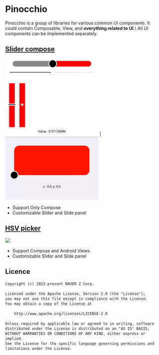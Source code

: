 # Pinocchio
Pinocchio is a group of libraries for various common UI components. It could contain Composable, View, and **everything related to UI.**\ 
All UI components can be implemented separately. 

## [Slider compose](slidercompose/)

 <img src="slidercompose/static/sliderSample.gif" width="300" > | <img src="slidercompose/static/panelSlider.gif" width="300" > 
* Support Only Compose
* Customizable Slider and Slide panel

## [HSV picker](hsvpicker)

<img src="hsvpicker/compose/static/HSVPicker.gif" width="200" > 

* Support Compose and Android Views
* Customizable Slider and Slide panel

## Licence

```
Copyright (c) 2022-present NAVER Z Corp.

Licensed under the Apache License, Version 2.0 (the "License");
you may not use this file except in compliance with the License.
You may obtain a copy of the License at

    http://www.apache.org/licenses/LICENSE-2.0

Unless required by applicable law or agreed to in writing, software
distributed under the License is distributed on an "AS IS" BASIS,
WITHOUT WARRANTIES OR CONDITIONS OF ANY KIND, either express or implied.
See the License for the specific language governing permissions and
limitations under the License.
```